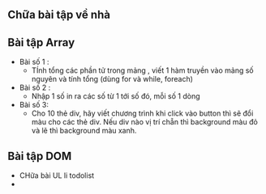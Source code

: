 ## Chữa bài tập về nhà


## Bài tập Array
- Bài số 1 :
  - TÍnh tổng các phần tử trong mảng , viết 1 hàm truyền vào mảng số nguyên và tính tổng (dùng for và while, foreach)
- Bài số 2 :
  - Nhập 1 số in ra các số từ 1 tới số đó, mỗi số 1 dòng
- Bài số 3:
  - Cho 10 thẻ div, hãy viết chương trình khi click vào button thì sẽ đổi màu cho các thẻ div. Nếu div nào vị trí chẵn thì background màu đỏ và lẽ thì background màu xanh.
## Bài tập DOM
- CHữa bài UL li todolist
- 